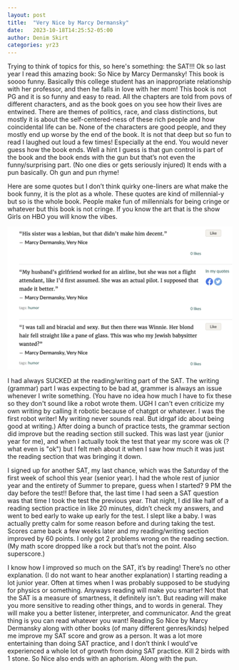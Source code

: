 ```yaml
---
layout: post
title:  "Very Nice by Marcy Dermansky"
date:   2023-10-18T14:25:52-05:00
author: Denim Skirt
categories: yr23
---
```


Trying to think of topics for this, so here's something: the SAT!!! Ok so last year I read this amazing book: So Nice by Marcy Dermansky! This book is soooo funny. Basically this college student has an inappropriate relationship with her professor, and then he falls in love with her mom! This book is not PG and it is so funny and easy to read. All the chapters are told from povs of different characters, and as the book goes on you see how their lives are entwined. There are themes of politics, race, and class distinctions, but mostly it is about the self-centered-ness of these rich people and how coincidental life can be. None of the characters are good people, and they mostly end up worse by the end of the book. It is not that deep but so fun to read I laughed out loud a few times! Especially at the end. You would never guess how the book ends. Well a hint I guess is that gun control is part of the book and the book ends with the gun but that’s not even the funny/surprising part. (No one dies or gets seriously injured) It ends with a pun basically. Oh gun and pun rhyme! 

Here are some quotes but I don’t think quirky one-liners are what make the book funny, it is the plot as a whole. These quotes are kind of millennial-y but so is the whole book. People make fun of millennials for being cringe or whatever but this book is not cringe. If you know the art that is the show Girls on HBO you will know the vibes. 

![very nice](/pics/2023-10-18.png "very nice")

I had always SUCKED at the reading/writing part of the SAT. The writing (grammar) part I was expecting to be bad at, grammer is always an issue whenever I write something. (You have no idea how much I have to fix these so they don't sound like a robot wrote them. UGH I can't even criticize my own writing by calling it robotic because of chatgpt or whatever. I was the first robot writer! My writing never sounds real. But idrgaf idc about being good at writing.) After doing a bunch of practice tests, the grammar section did improve but the reading section still sucked. This was last year (junior year for me), and when I actually took the test that year my score was ok (? what even is "ok") but I felt meh about it when I saw how much it was just the reading section that was bringing it down. 

I signed up for another SAT, my last chance, which was the Saturday of the first week of school this year (senior year). I had the whole rest of junior year and the entirety of Summer to prepare, guess when I started? 9 PM the day before the test!! Before that, the last time I had seen a SAT question was that time I took the test the previous year. That night, I did like half of a reading section practice in like 20 minutes, didn’t check my answers, and went to bed early to wake up early for the test. I slept like a baby. I was actually pretty calm for some reason before and during taking the test. Scores came back a few weeks later and my reading/writing section improved by 60 points. I only got 2 problems wrong on the reading section. (My math score dropped like a rock but that’s not the point. Also superscore.) 

I know how I improved so much on the SAT, it’s by reading! There’s no other explanation. (I do not want to hear another explanation) I starting reading a lot junior year. Often at times when I was probably supposed to be studying for physics or something. Anyways reading will make you smarter! Not that the SAT is a measure of smartness, it definitely isn't. But reading will make you more sensitive to reading other things, and to words in general. They will make you a better listener, interpreter, and communicator. And the great thing is you can read whatever you want! Reading So Nice by Marcy Dermansky along with other books (of many different genres/kinds) helped me improve my SAT score and grow as a person. It was a lot more entertaining than doing SAT practice, and I don’t think I would’ve experienced a whole lot of growth from doing SAT practice. Kill 2 birds with 1 stone. So Nice also ends with an aphorism. Along with the pun. 
